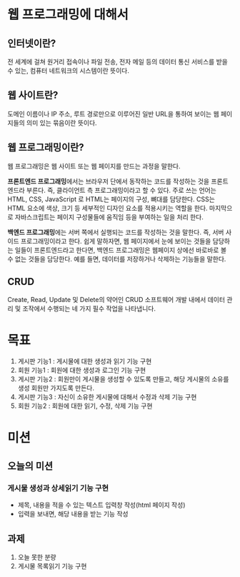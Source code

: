 # 웹 프로그래밍에 대해서

## 인터넷이란?
전 세계에 걸쳐 원거리 접속이나 파일 전송, 전자 메일 등의 데이터 통신 서비스를 받을 수 있는, 컴퓨터 네트워크의 시스템이란 뜻이다.

## 웹 사이트란?
도메인 이름이나 IP 주소, 루트 경로만으로 이루어진 일반 URL을 통하여 보이는 웹 페이지들의 의미 있는 묶음이란 뜻이다.

## 웹 프로그래밍이란?
웹 프로그래밍은 웹 사이트 또는 웹 페이지를 만드는 과정을 말한다.<br>

**프론트엔드 프로그래밍**에서는 브라우저 단에서 동작하는 코드를 작성하는 것을 프론트 엔드라 부른다. 즉, 클라이언트 측 프로그래밍이라고 할 수 있다. 주로 쓰는 언어는 HTML, CSS, JavaScript 로 HTML는 페이지의 구성, 뼈대를 담당한다. CSS는 HTML 요소에 색상, 크기 등 세부적인 디자인 요소를 적용시키는 역할을 한다. 마지막으로 자바스크립트는 페이지 구성물들에 움직임 등을 부여하는 일을 처리 한다.<br>

**백엔드 프로그래밍**에는 서버 쪽에서 실행되는 코드를 작성하는 것을 말한다. 즉, 서버 사이드 프로그래밍이라고 한다. 쉽게 말하자면, 웹 페이지에서 눈에 보이는 것들을 담당하는 일들이 프론트엔드라고 한다면, 백엔드 프로그래밍은 웹페이지 상에선 바로바로 볼 수 없는 것들을 담당한다. 예를 들면, 데이터를 저장하거나 삭제하는 기능들을 말한다.

## CRUD
Create, Read, Update 및 Delete의 약어인 CRUD 소프트웨어 개발 내에서 데이터 관리 및 조작에서 수행되는 네 가지 필수 작업을 나타냅니다. 
# 목표
1. 게시판 기능1 : 게시물에 대한 생성과 읽기 기능 구현
2. 회원 기능1 : 회원에 대한 생성과 로그인 기능 구현
3. 게시판 기능2 : 회원만이 게시물을 생성할 수 있도록 만들고, 해당 게시물의 소유를 생성 회원만 가지도록 만든다.
4. 게시판 기능3 : 자신이 소유한 게시물에 대해서 수정과 삭제 기능 구현
5. 회원 기능2 : 회원에 대한 읽기, 수정, 삭제 기능 구현

# 미션
## 오늘의 미션
### 게시물 생성과 상세읽기 기능 구현
- 제목, 내용을 적을 수 있는 텍스트 입력창 작성(html 페이지 작성)
- 입력을 보내면, 해당 내용을 받는 기능 작성

## 과제
1. 오늘 못한 분량
2. 게시물 목록읽기 기능 구현